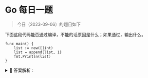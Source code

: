 # Go 每日一题

> 今日（2023-09-06）的题目如下

下面这段代码能否通过编译，不能的话原因是什么；如果通过，输出什么。

```golang
func main() {
	list := new([]int)
	list = append(list, 1)
	fmt.Println(list)
}
```

<details>
<summary style="cursor: pointer">🔑 答案解析：</summary>
<div>

不能通过编译，new([]int) 之后的 list 是一个 `*[]int` 类型的指针，不能对指针执行 append 操作。可以使用 make() 初始化之后再用。同样的，map 和 channel 建议使用 make() 或字面量的方式初始化，不要用 new() 。

## 1楼

正确写法

```golang
list := new([]int)
*list = append(*list, 1)
fmt.Println(*list)
// 或者
list := make([]int, 0)
list = append(list, 1)
fmt.Println(list)
```


</div>
</details>
